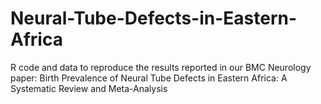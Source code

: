 # Neural-Tube-Defects-in-Eastern-Africa
R code and data to reproduce the results reported in our BMC Neurology paper: Birth Prevalence of Neural Tube Defects in Eastern Africa: A Systematic Review and Meta-Analysis
